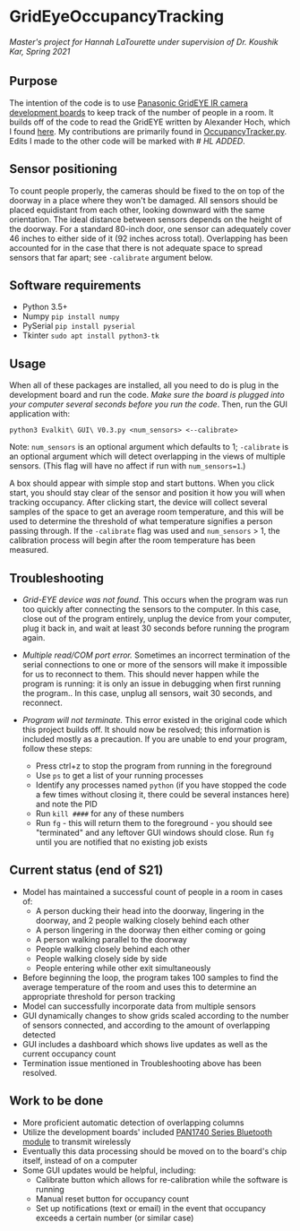 # GridEyeOccupancyTracking
###### Master's project for Hannah LaTourette under supervision of Dr. Koushik Kar, Spring 2021

## Purpose
The intention of the code is to use [Panasonic GridEYE IR camera development boards](https://na.industrial.panasonic.com/products/sensors/evaluation-kits/lineup/grid-eyer-amg8834eval-evaluation-kit) to keep track of the number of people in a room. It builds off of the code to read the GridEYE written by Alexander Hoch, which I found [here](https://eu.industrial.panasonic.com/grideye-evalkit). My contributions are primarily found in [OccupancyTracker.py](https://github.com/hannahlatourette/GridEyeOccupancyTracking/blob/master/OccupancyTracker.py). Edits I made to the other code will be marked with *# HL ADDED*.

## Sensor positioning
To count people properly, the cameras should be fixed to the on top of the doorway in a place where they won't be damaged. All sensors should be placed equidistant from each other, looking downward with the same orientation. The ideal distance between sensors depends on the height of the doorway. For a standard 80-inch door, one sensor can adequately cover 46 inches to either side of it (92 inches across total). Overlapping has been accounted for in the case that there is not adequate space to spread sensors that far apart; see `-calibrate` argument below.

## Software requirements
* Python 3.5+
* Numpy `pip install numpy`
* PySerial `pip install pyserial`
* Tkinter `sudo apt install python3-tk`

## Usage

When all of these packages are installed, all you need to do is plug in the development board and run the code. _Make sure the board is plugged into your computer several seconds before you run the code_. Then, run the GUI application with:

```python3 Evalkit\ GUI\ V0.3.py <num_sensors> <--calibrate>```

Note: `num_sensors` is an optional argument which defaults to 1; `-calibrate` is an optional argument which will detect overlapping in the views of multiple sensors. (This flag will have no affect if run with `num_sensors=1`.)

A box should appear with simple stop and start buttons. When you click start, you should stay clear of the sensor and position it how you will when tracking occupancy. After clicking start, the device will collect several samples of the space to get an average room temperature, and this will be used to determine the threshold of what temperature signifies a person passing through. If the `-calibrate` flag was used and `num_sensors` > 1, the calibration process will begin after the room temperature has been measured.

## Troubleshooting
 * _Grid-EYE device was not found._ This occurs when the program was run too quickly after connecting the sensors to the computer. In this case, close out of the program entirely, unplug the device from your computer, plug it back in, and wait at least 30 seconds before running the program again.

 * _Multiple read/COM port error._ Sometimes an incorrect termination of the serial connections to one or more of the sensors will make it impossible for us to reconnect to them. This should never happen while the program is running: it is only an issue in debugging when first running the program.. In this case, unplug all sensors, wait 30 seconds, and reconnect. 

 * _Program will not terminate._ This error existed in the original code which this project builds off. It should now be resolved; this information is included mostly as a precaution. If you are unable to end your program, follow these steps:
     * Press ctrl+z to stop the program from running in the foreground   
     * Use `ps` to get a list of your running processes  
     * Identify any processes named `python` (if you have stopped the code a few times without closing it, there could be several instances here) and note the PID  
     * Run `kill ####` for any of these numbers
     * Run `fg` - this will return them to the foreground - you should see "terminated" and any leftover GUI windows should close. Run `fg` until you are notified that no existing job exists

## Current status (end of S21)
 * Model has maintained a successful count of people in a room in cases of:
     * A person ducking their head into the doorway, lingering in the doorway, and 2 people walking closely behind each other
     * A person lingering in the doorway then either coming or going
     * A person walking parallel to the doorway
     * People walking closely behind each other
     * People walking closely side by side
     * People entering while other exit simultaneously
 * Before beginning the loop, the program takes 100 samples to find the average temperature of the room and uses this to determine an appropriate threshold for person tracking
 * Model can successfully incorporate data from multiple sensors
 * GUI dynamically changes to show grids scaled according to the number of sensors connected, and according to the amount of overlapping detected
 * GUI includes a dashboard which shows live updates as well as the current occupancy count
 * Termination issue mentioned in Troubleshooting above has been resolved.
 
 ## Work to be done
 * More proficient automatic detection of overlapping columns
 * Utilize the development boards' included [PAN1740 Series Bluetooth module](https://na.industrial.panasonic.com/products/wireless-connectivity/bluetooth/lineup/bluetooth-low-energy/series/90874) to transmit wirelessly
 * Eventually this data processing should be moved on to the board's chip itself, instead of on a computer
 * Some GUI updates would be helpful, including:
     * Calibrate button which allows for re-calibration while the software is running
     * Manual reset button for occupancy count
     * Set up notifications (text or email) in the event that occupancy exceeds a certain number (or similar case)
